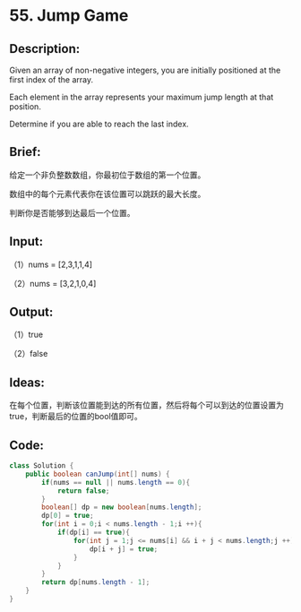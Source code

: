 # 55. Jump Game

## Description:

Given an array of non-negative integers, you are initially positioned at the first index of the array.

Each element in the array represents your maximum jump length at that position.

Determine if you are able to reach the last index.

## Brief:

给定一个非负整数数组，你最初位于数组的第一个位置。

数组中的每个元素代表你在该位置可以跳跃的最大长度。

判断你是否能够到达最后一个位置。

## Input:

（1）nums = [2,3,1,1,4]

（2）nums = [3,2,1,0,4]

## Output:

（1）true

（2）false

## Ideas:

在每个位置，判断该位置能到达的所有位置，然后将每个可以到达的位置设置为true，判断最后的位置的bool值即可。

## Code:

```java
class Solution {
    public boolean canJump(int[] nums) {
        if(nums == null || nums.length == 0){
            return false;
        }
        boolean[] dp = new boolean[nums.length];
        dp[0] = true;
        for(int i = 0;i < nums.length - 1;i ++){
            if(dp[i] == true){
                for(int j = 1;j <= nums[i] && i + j < nums.length;j ++){
                    dp[i + j] = true;
                }
            }
        }
        return dp[nums.length - 1];
    }
}
```

